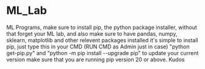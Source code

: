 # ML_Lab
ML Programs, make sure to install pip, the python package installer, without that forget your ML lab, and also make sure to have pandas, numpy, sklearn, matplotlib and other relevent packages installed
it's simple to install pip, just type this in your CMD (RUN CMD as Admin just in case) "python get-pip.py" and "python -m pip install --upgrade pip" to update your current version make sure that you are running pip version 20 or above.
Kudos
